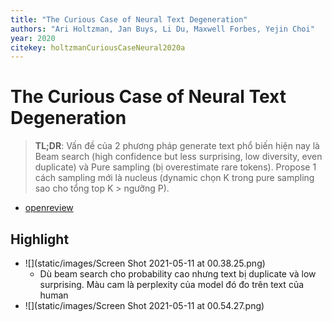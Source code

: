 ```yaml
---
title: "The Curious Case of Neural Text Degeneration"
authors: "Ari Holtzman, Jan Buys, Li Du, Maxwell Forbes, Yejin Choi"
year: 2020
citekey: holtzmanCuriousCaseNeural2020a
---
```


# The Curious Case of Neural Text Degeneration
> **TL;DR**:  Vấn đề của 2 phương pháp generate text phổ biến hiện nay là Beam search (high confidence but less surprising, low diversity, even duplicate) và Pure sampling (bị overestimate rare tokens). Propose 1 cách sampling mới là nucleus (dynamic chọn K trong pure sampling sao cho tổng top K > ngưỡng P). 
- [openreview](https://openreview.net/forum?id=rygGQyrFvH)

## Highlight
- ![](static/images/Screen Shot 2021-05-11 at 00.38.25.png)
  - Dù beam search cho probability cao nhưng text bị duplicate và low surprising. Màu cam là perplexity của model đó đo trên text của human
- ![](static/images/Screen Shot 2021-05-11 at 00.54.27.png)